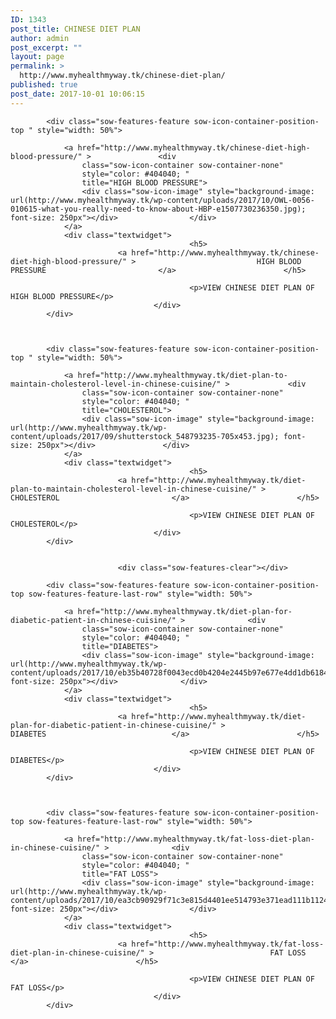 ```yaml
---
ID: 1343
post_title: CHINESE DIET PLAN
author: admin
post_excerpt: ""
layout: page
permalink: >
  http://www.myhealthmyway.tk/chinese-diet-plan/
published: true
post_date: 2017-10-01 10:06:15
---
```

<div id="pl-1343"  class="panel-layout" ><div id="pg-1343-0"  class="panel-grid panel-no-style" ><div id="pgc-1343-0-0"  class="panel-grid-cell"  data-weight="1" ><div id="panel-1343-0-0-0" class="so-panel widget widget_sow-features panel-first-child panel-last-child" data-index="0" data-style="{&quot;background_image_attachment&quot;:false,&quot;background_display&quot;:&quot;tile&quot;}" ><div class="so-widget-sow-features so-widget-sow-features-default-882bd164377a">
<div class="sow-features-list sow-features-responsive">

			
			
			<div class="sow-features-feature sow-icon-container-position-top " style="width: 50%">

				<a href="http://www.myhealthmyway.tk/chinese-diet-high-blood-pressure/" >				<div
					class="sow-icon-container sow-container-none"
                    style="color: #404040; "
					title="HIGH BLOOD PRESSURE">
					<div class="sow-icon-image" style="background-image: url(http://www.myhealthmyway.tk/wp-content/uploads/2017/10/OWL-0056-010615-what-you-really-need-to-know-about-HBP-e1507730236350.jpg); font-size: 250px"></div>				</div>
				</a>
				<div class="textwidget">
											<h5>
							<a href="http://www.myhealthmyway.tk/chinese-diet-high-blood-pressure/" >							HIGH BLOOD PRESSURE							</a>						</h5>
					
											<p>VIEW CHINESE DIET PLAN OF HIGH BLOOD PRESSURE</p>					
									</div>
			</div>

		
			
			<div class="sow-features-feature sow-icon-container-position-top " style="width: 50%">

				<a href="http://www.myhealthmyway.tk/diet-plan-to-maintain-cholesterol-level-in-chinese-cuisine/" >				<div
					class="sow-icon-container sow-container-none"
                    style="color: #404040; "
					title="CHOLESTEROL">
					<div class="sow-icon-image" style="background-image: url(http://www.myhealthmyway.tk/wp-content/uploads/2017/09/shutterstock_548793235-705x453.jpg); font-size: 250px"></div>				</div>
				</a>
				<div class="textwidget">
											<h5>
							<a href="http://www.myhealthmyway.tk/diet-plan-to-maintain-cholesterol-level-in-chinese-cuisine/" >							CHOLESTEROL							</a>						</h5>
					
											<p>VIEW CHINESE DIET PLAN OF CHOLESTEROL</p>					
									</div>
			</div>

		
							<div class="sow-features-clear"></div>
			
			<div class="sow-features-feature sow-icon-container-position-top sow-features-feature-last-row" style="width: 50%">

				<a href="http://www.myhealthmyway.tk/diet-plan-for-diabetic-patient-in-chinese-cuisine/" >				<div
					class="sow-icon-container sow-container-none"
                    style="color: #404040; "
					title="DIABETES">
					<div class="sow-icon-image" style="background-image: url(http://www.myhealthmyway.tk/wp-content/uploads/2017/10/eb35b40728f0043ecd0b4204e2445b97e677e4dd1db618479d_1920.png); font-size: 250px"></div>				</div>
				</a>
				<div class="textwidget">
											<h5>
							<a href="http://www.myhealthmyway.tk/diet-plan-for-diabetic-patient-in-chinese-cuisine/" >							DIABETES							</a>						</h5>
					
											<p>VIEW CHINESE DIET PLAN OF DIABETES</p>					
									</div>
			</div>

		
			
			<div class="sow-features-feature sow-icon-container-position-top sow-features-feature-last-row" style="width: 50%">

				<a href="http://www.myhealthmyway.tk/fat-loss-diet-plan-in-chinese-cuisine/" >				<div
					class="sow-icon-container sow-container-none"
                    style="color: #404040; "
					title="FAT LOSS">
					<div class="sow-icon-image" style="background-image: url(http://www.myhealthmyway.tk/wp-content/uploads/2017/10/ea3cb90929f71c3e815d4401ee514793e371ead111b11240_1920.jpg); font-size: 250px"></div>				</div>
				</a>
				<div class="textwidget">
											<h5>
							<a href="http://www.myhealthmyway.tk/fat-loss-diet-plan-in-chinese-cuisine/" >							FAT LOSS							</a>						</h5>
					
											<p>VIEW CHINESE DIET PLAN OF FAT LOSS</p>					
									</div>
			</div>

			
</div>
</div></div></div></div></div>